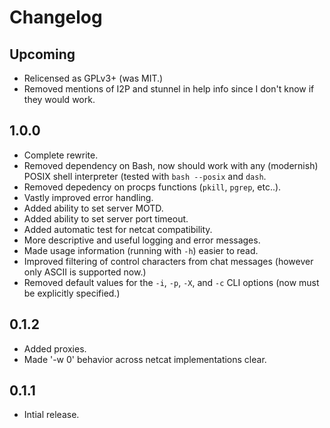 # Changelog

## Upcoming

- Relicensed as GPLv3+ (was MIT.)
- Removed mentions of I2P and stunnel in help info since I don't know if they would work.

## 1.0.0

- Complete rewrite.
- Removed dependency on Bash, now should work with any (modernish) POSIX shell interpreter (tested with `bash --posix` and `dash`.
- Removed depedency on procps functions (`pkill`, `pgrep`, etc..).
- Vastly improved error handling.
- Added ability to set server MOTD.
- Added ability to set server port timeout.
- Added automatic test for netcat compatibility.
- More descriptive and useful logging and error messages.
- Made usage information (running with `-h`) easier to read.
- Improved filtering of control characters from chat messages (however only ASCII is supported now.)
- Removed default values for the `-i`, `-p`, `-X`, and `-c` CLI options (now must be explicitly specified.)

## 0.1.2

- Added proxies.
- Made '-w 0' behavior across netcat implementations clear.

## 0.1.1

- Intial release.
